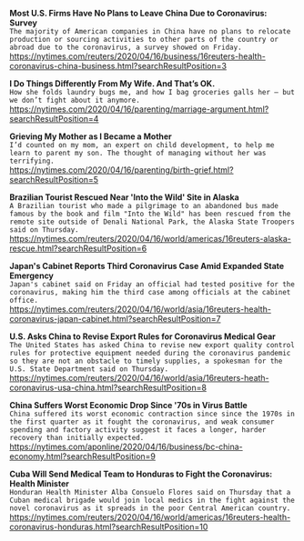 **Most U.S. Firms Have No Plans to Leave China Due to Coronavirus: Survey**\
`The majority of American companies in China have no plans to relocate production or sourcing activities to other parts of the country or abroad due to the coronavirus, a survey showed on Friday. `\
https://nytimes.com/reuters/2020/04/16/business/16reuters-health-coronavirus-china-business.html?searchResultPosition=3

**I Do Things Differently From My Wife. And That’s OK.**\
`How she folds laundry bugs me, and how I bag groceries galls her — but we don’t fight about it anymore.`\
https://nytimes.com/2020/04/16/parenting/marriage-argument.html?searchResultPosition=4

**Grieving My Mother as I Became a Mother**\
`I’d counted on my mom, an expert on child development, to help me learn to parent my son. The thought of managing without her was terrifying.`\
https://nytimes.com/2020/04/16/parenting/birth-grief.html?searchResultPosition=5

**Brazilian Tourist Rescued Near 'Into the Wild' Site in Alaska**\
`A Brazilian tourist who made a pilgrimage to an abandoned bus made famous by the book and film "Into the Wild" has been rescued from the remote site outside of Denali National Park, the Alaska State Troopers said on Thursday.`\
https://nytimes.com/reuters/2020/04/16/world/americas/16reuters-alaska-rescue.html?searchResultPosition=6

**Japan's Cabinet Reports Third Coronavirus Case Amid Expanded State Emergency**\
`Japan's cabinet said on Friday an official had tested positive for the coronavirus, making him the third case among officials at the cabinet office.`\
https://nytimes.com/reuters/2020/04/16/world/asia/16reuters-health-coronavirus-japan-cabinet.html?searchResultPosition=7

**U.S. Asks China to Revise Export Rules for Coronavirus Medical Gear**\
`The United States has asked China to revise new export quality control rules for protective equipment needed during the coronavirus pandemic so they are not an obstacle to timely supplies, a spokesman for the U.S. State Department said on Thursday.`\
https://nytimes.com/reuters/2020/04/16/world/asia/16reuters-heath-coronavirus-usa-china.html?searchResultPosition=8

**China Suffers Worst Economic Drop Since '70s in Virus Battle**\
`China suffered its worst economic contraction since since the 1970s in the first quarter as it fought the coronavirus, and weak consumer spending and factory activity suggest it faces a longer, harder recovery than initially expected. `\
https://nytimes.com/aponline/2020/04/16/business/bc-china-economy.html?searchResultPosition=9

**Cuba Will Send Medical Team to Honduras to Fight the Coronavirus: Health Minister**\
`Honduran Health Minister Alba Consuelo Flores said on Thursday that a Cuban medical brigade would join local medics in the fight against the novel coronavirus as it spreads in the poor Central American country.`\
https://nytimes.com/reuters/2020/04/16/world/americas/16reuters-health-coronavirus-honduras.html?searchResultPosition=10

